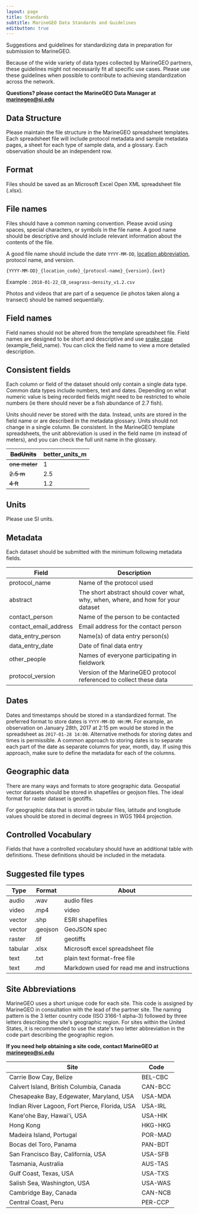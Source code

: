 ```yaml
---
layout: page
title: Standards
subtitle: MarineGEO Data Standards and Guidelines
editbutton: true
---
```

Suggestions and guidelines for standardizing data in preparation for submission to MarineGEO. 

Because of the wide variety of data types collected by MarineGEO partners, these guidelines might not necessarily fit all specific use cases. Please use these guidelines when possible to contribute to achieving standardization across the network.

**Questions? please contact the MarineGEO Data Manager at <marinegeo@si.edu>**

## Data Structure

Please maintain the file structure in the MarineGEO spreadsheet templates. Each spreadsheet file will include protocol metadata and sample metadata pages, a sheet for each type of sample data, and a glossary. Each observation should be an independent row.

## Format

Files should be saved as an Microsoft Excel Open XML spreadsheet file (.xlsx).

## File names

Files should have a common naming convention. Please avoid using spaces, special characters, or symbols in the file name. A good name should be descriptive and should include relevant information about the contents of the file.

A good file name should include the date `YYYY-MM-DD`, [location abbreviation](#site-abbreviations), protocol name, and version.

`{YYYY-MM-DD}_{location_code}_{protocol-name}_{version}.{ext}`

Example : `2018-01-22_CB_seagrass-density_v1.2.csv`

Photos and videos that are part of a sequence (ie photos taken along a transect) should be named sequentially.

## Field names

Field names should not be altered from the template spreadsheet file. Field names are designed to be short and descriptive and use <a href="https://en.wikipedia.org/wiki/Snake_case">snake case</a> (example_field_name). You can click the field name to view a more detailed description. 

## Consistent fields

Each column or field of the dataset should only contain a single data type. Common data types include numbers, text and dates. Depending on what numeric value is being recorded fields might need to be restricted to whole numbers (ie there should never be a fish abundance of 2.7 fish).

Units should never be stored with the data. Instead, units are stored in the field name or are described in the metadata glossary. Units should not change in a single column. Be consistent. In the MarineGEO template spreadsheets, the unit abbreviation is used in the field name (m instead of meters), and you can check the full unit name in the glossary. 

| ~~BadUnits~~ | better_units_m |
| --- | ------ |
| ~~one meter~~ | 1 |
| ~~2.5 m~~  | 2.5 |
| ~~4 ft~~ | 1.2 |

## Units

Please use SI units.

## Metadata

 Each dataset should be submitted with the minimum following metadata fields.

| Field         | Description           |
| ------------- | ------------- |
| protocol_name      | Name of the protocol used |
| abstract     | The short abstract should cover what, why, when, where, and how for your dataset       |
| contact_person | Name of the person to be contacted     |
| contact_email_address | Email address for the contact person   |
| data_entry_person | Name(s) of data entry person(s) |
| data_entry_date | Date of final data entry |
| other_people | Names of everyone participating in fieldwork |
| protocol_version | Version of the MarineGEO protocol referenced to collect these data |


## Dates

Dates and timestamps should be stored in a standardized format. The preferred format to store dates is `YYYY-MM-DD HH:MM`. For example, an observation on January 28th, 2017 at 2:15 pm would be stored in the spreadsheet as `2017-01-28 14:00`. Alternative methods for storing dates and times is permissible. A common approach to storing dates is to separate each part of the date as separate columns for year, month, day. If using this approach, make sure to define the metadata for each of the columns.


## Geographic data

There are many ways and formats to store geographic data. Geospatial vector datasets should be stored in shapefiles or geojson files. The ideal format for raster dataset is geotiffs.

For geographic data that is stored in tabular files, latitude and longitude values should be stored in decimal degrees in WGS 1984 projection.


## Controlled Vocabulary

Fields that have a controlled vocabulary should have an additional table with definitions. These definitions should be included in the metadata.


## Suggested file types

| Type | Format | About |
| ---- | ------ | ----- |
| audio | .wav  | audio files |
| video | .mp4  | video |
| vector | .shp | ESRI shapefiles |
| vector | .geojson | GeoJSON spec |
| raster | .tif | geotiffs |
| tabular | .xlsx | Microsoft excel spreadsheet file |
| text | .txt | plain text format-free file |
| text | .md | Markdown used for read me and instructions |


## Site Abbreviations

MarineGEO uses a short unique code for each site. This code is assigned by MarineGEO in consultation with the lead of the partner site. The naming pattern is the 3 letter country code (ISO 3166-1 alpha-3) followed by three letters describing the site's geographic region. For sites within the United States, it is recommended to use the state's two letter abbreviation in the code part describing the geographic region.

**If you need help obtaining a site code, contact MarineGEO at <marinegeo@si.edu>**

| Site | Code |
| ---- | ---- |
| Carrie Bow Cay, Belize | BEL-CBC |
| Calvert Island, British Columbia, Canada  | CAN-BCC |
| Chesapeake Bay, Edgewater, Maryland, USA | USA-MDA |
| Indian River Lagoon, Fort Pierce, Florida, USA | USA-IRL |
| Kane'ohe Bay, Hawai'i, USA  | USA-HIK |
| Hong Kong| HKG-HKG |
| Madeira Island, Portugal | POR-MAD |
| Bocas del Toro, Panama | PAN-BDT |
| San Francisco Bay, California, USA | USA-SFB |
| Tasmania, Australia | AUS-TAS |
| Gulf Coast, Texas, USA | USA-TXS |
| Salish Sea, Washington, USA | USA-WAS |
| Cambridge Bay, Canada | CAN-NCB |
| Central Coast, Peru   | PER-CCP |
